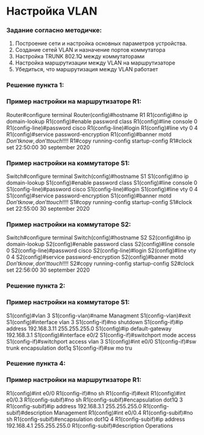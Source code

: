 #  Настройка VLAN 

###  Задание согласно методичке:

  1. Построение сети и настройка основных параметров устройства.
  2. Создание сетей VLAN и назначение портов коммутатора
  3. Настройка TRUNK 802.1Q между коммутаторами
  4. Настройка маршрутизации между VLAN на маршрутизаторе
  5. Убедиться, что маршрутизация между VLAN работает

###  Решение пункта 1:

###  Пример настройки на маршрутизаторе R1:

Router#configure terminal
Router(config)#hostname R1
R1(config)#no ip domain-lookup
R1(config)#enable password class
R1(config)#line console 0
R1(config-line)#password cisco
R1(config-line)#login 
R1(config)#line vty 0 4
R1(config)#service password-encryption
R1(config)#banner motd $Don't know, don't touch !!!!$
R1#copy running-config startup-config
R1#clock set 22:50:00 30 september 2020

###  Пример настройки на коммутаторе S1:
Switch#configure terminal 
Switch(config)#hostname S1
S1(config)#no ip domain-lookup
S1(config)#enable password class
S1(config)#line console 0
S1(config-line)#password cisco
S1(config-line)#login 
S1(config)#line vty 0 4
S1(config)#service password-encryption
S1(config)#banner motd $Don't know, don't touch !!!!$
S1#copy running-config startup-config
S1#clock set 22:55:00 30 september 2020

###  Пример настройки на коммутаторе S2:
Switch#configure terminal 
Switch(config)#hostname S2
S2(config)#no ip domain-lookup
S2(config)#enable password class
S2(config)#line console 0
S2(config-line)#password cisco
S2(config-line)#login 
S2(config)#line vty 0 4
S2(config)#service password-encryption
S2(config)#banner motd $Don't know, don't touch !!!!$
S2#copy running-config startup-config
S2#clock set 22:56:00 30 september 2020

###  Решение пункта 2:
###  Пример настройки на коммутаторе S1:
S1(config)#vlan 3
S1(config-vlan)#name Managment
S1(config-vlan)#exit
S1(config)#interface vlan 3
S1(config-if)#no shutdown
S1(config-if)#ip address 192.168.3.11 255.255.255.0
S1(config)#ip default-gateway 192.168.3.1
S1(config)#interface e0/2
S1(config-if)#switchport mode access
S1(config-if)#switchport access vlan 3
S1(config)#int e0/0
S1(config-if)#sw trunk encapsulation dot1q
S1(config-if)#sw mo tru

###  Решение пункта 4:
###  Пример настройки на маршрутизаторе R1:
R1(config)#int e0/0
R1(config-if)#no sh
R1(config-if)#exit
R1(config)#int e0/0.3
R1(config-subif)#no sh
R1(config-subif)#encapsulation dot1Q 3
R1(config-subif)#ip address 192.168.3.1 255.255.255.0
R1(config-subif)#description Management
R1(config)#int e0/0.4
R1(config-subif)#no sh
R1(config-subif)#encapsulation dot1Q 4
R1(config-subif)#ip address 192.168.4.1 255.255.255.0
R1(config-subif)#description Operations

